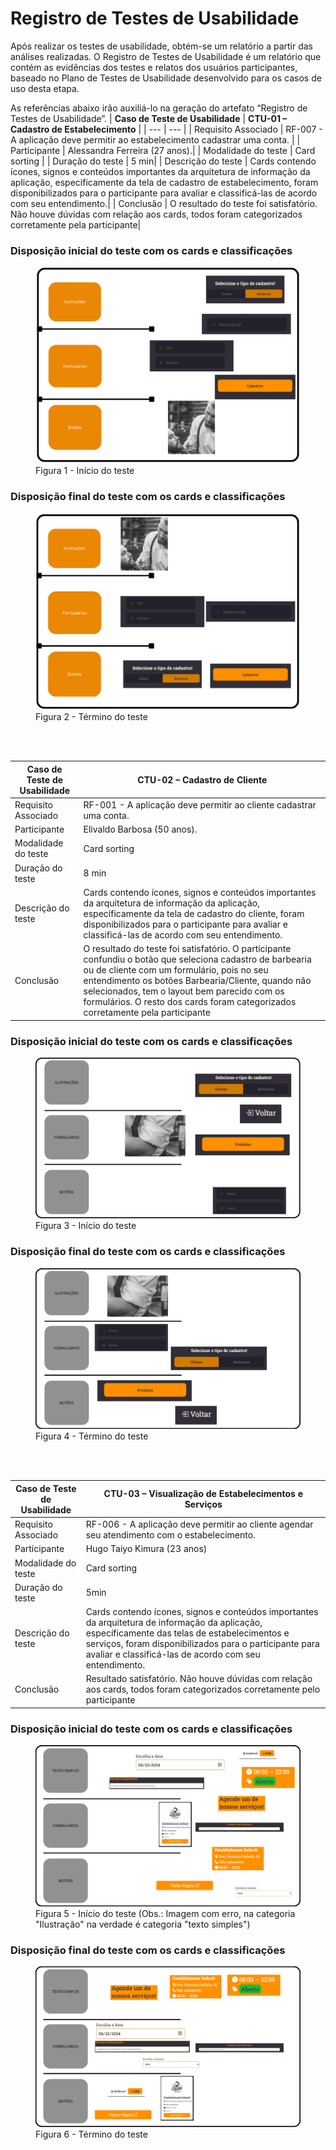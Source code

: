# Registro de Testes de Usabilidade

Após realizar os testes de usabilidade, obtém-se um relatório a partir das análises realizadas. O Registro de Testes de Usabilidade é um relatório que contém as evidências dos testes e relatos dos usuários participantes, baseado no Plano de Testes de Usabilidade desenvolvido para os casos de uso desta etapa.

As referências abaixo irão auxiliá-lo na geração do artefato “Registro de Testes de Usabilidade”.
| **Caso de Teste de Usabilidade** | **CTU-01 – Cadastro de Estabelecimento** |
| --- | --- |
| Requisito Associado | RF-007 - A aplicação deve permitir ao estabelecimento cadastrar uma conta. |
| Participante | Alessandra Ferreira (27 anos).|
| Modalidade do teste | Card sorting |
| Duração do teste | 5 min|
| Descrição do teste | Cards contendo ícones, signos e conteúdos importantes da arquitetura de informação da aplicação, especificamente da tela de cadastro de estabelecimento, foram disponibilizados para o participante para avaliar e classificá-las de acordo com seu entendimento.| 
| Conclusão | O resultado do teste foi satisfatório. Não houve dúvidas com relação aos cards, todos foram  categorizados corretamente pela participante|

<h3><b>Disposição inicial do teste com os cards e classificações</b></h3>
<figure>
    <img src="./img/card-sorting-af-est1.png">
    <figcaption>Figura 1 - Início do teste </figure>
</figure>


<h3><b>Disposição final do teste com os cards e classificações</b></h3>
<figure>
    <img src="./img/card-sorting-af-est.png">
    <figcaption>Figura 2 - Término do teste </figure>
</figure>
   <br></br>


| **Caso de Teste de Usabilidade** | **CTU-02 – Cadastro de Cliente** |
| --- | --- |
| Requisito Associado | RF-001 - A aplicação deve permitir ao cliente cadastrar uma conta.  |
| Participante | Elivaldo Barbosa (50 anos).|
| Modalidade do teste | Card sorting |
| Duração do teste | 8 min|
| Descrição do teste | Cards contendo ícones, signos e conteúdos importantes da arquitetura de informação da aplicação, específicamente da tela de cadastro do cliente, foram disponibilizados para o participante para avaliar e classificá-las de acordo com seu entendimento.| 
| Conclusão | O resultado do teste foi satisfatório. O participante confundiu o botão que seleciona cadastro de barbearia ou de cliente com um formulário, pois no seu entendimento os botões Barbearia/Cliente, quando não selecionados, tem o layout bem parecido com os formulários. O resto dos cards foram categorizados corretamente pela participante|

<h3><b>Disposição inicial do teste com os cards e classificações</b></h3>
<figure>
    <img src="./img/card-sorting-eb-est.png">
    <figcaption>Figura 3 - Início do teste </figure>
</figure>

<h3><b>Disposição final do teste com os cards e classificações</b></h3>
<figure>
    <img src="./img/card-sorting-eb-est2.png">
    <figcaption>Figura 4 - Término do teste </figure>
</figure>
<br></br>

| **Caso de Teste de Usabilidade** | **CTU-03 – Visualização de Estabelecimentos e Serviços** |
| --- | --- |
| Requisito Associado | RF-006 - A aplicação deve permitir ao cliente agendar seu atendimento com o estabelecimento. |
| Participante| Hugo Taiyo Kimura (23 anos)|
| Modalidade do teste | Card sorting |
| Duração do teste | 5min |
| Descrição do teste|Cards contendo ícones, signos e conteúdos importantes da arquitetura de informação da aplicação, específicamente das telas de estabelecimentos e serviços, foram disponibilizados para o participante para avaliar e classificá-las de acordo com seu entendimento. |
| Conclusão | Resultado satisfatório. Não houve dúvidas com relação aos cards, todos foram  categorizados corretamente pelo participante|

<h3><b>Disposição inicial do teste com os cards e classificações</b></h3>
<figure>
    <img src="./img/CTU 3 HTK 2.png">
    <figcaption>Figura 5 - Início do teste (Obs.: Imagem com erro, na categoria "Ilustração" na verdade é categoria "texto simples") </figure>
</figure>
<h3><b>Disposição final do teste com os cards e classificações</b></h3>
<figure>
    <img src="./img/CTU 3 HTK.png">
    <figcaption>Figura 6 - Término do teste </figure>
</figure>
<br></br>



